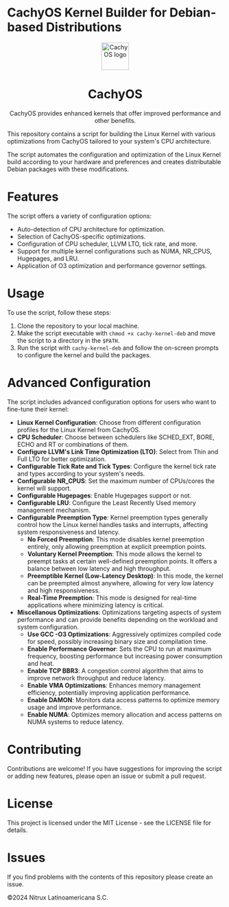 # CachyOS Kernel Builder for Debian-based Distributions

<div align="center">
  <img src="https://wiki.cachyos.org/_astro/logo.BL2wM24g_Z1ms4u6.webp" width="64" alt="CachyOS logo"></img>
  <br/>
  <h1 align="center">CachyOS</h1>
  <p align="center">CachyOS provides enhanced kernels that offer improved performance and other benefits.</p>
</div>


This repository contains a script for building the Linux Kernel with various optimizations from CachyOS tailored to your system's CPU architecture.

The script automates the configuration and optimization of the Linux Kernel build according to your hardware and preferences and creates distributable Debian packages with these modifications.

# Features

The script offers a variety of configuration options:

- Auto-detection of CPU architecture for optimization.
- Selection of CachyOS-specific optimizations.
- Configuration of CPU scheduler, LLVM LTO, tick rate, and more.
- Support for multiple kernel configurations such as NUMA, NR_CPUS, Hugepages, and LRU.
- Application of O3 optimization and performance governor settings.

# Usage

To use the script, follow these steps:

1. Clone the repository to your local machine.
2. Make the script executable with `chmod +x cachy-kernel-deb` and move the script to a directory in the `$PATH`.
3. Run the script with `cachy-kernel-deb` and follow the on-screen prompts to configure the kernel and build the packages.

# Advanced Configuration

The script includes advanced configuration options for users who want to fine-tune their kernel:

- **Linux Kernel Configuration**: Choose from different configuration profiles for the Linux Kernel from CachyOS.
- **CPU Scheduler**: Choose between schedulers like SCHED_EXT, BORE, ECHO and RT or combinations of them.
- **Configure LLVM's Link Time Optimization (LTO)**: Select from Thin and Full LTO for better optimization.
- **Configurable Tick Rate and Tick Types**: Configure the kernel tick rate and types according to your system's needs.
- **Configurable NR_CPUS**: Set the maximum number of CPUs/cores the kernel will support.
- **Configurable Hugepages**: Enable Hugepages support or not.
- **Configurable LRU**: Configure the Least Recently Used memory management mechanism.
- **Configurable Preemption Type**: Kernel preemption types generally control how the Linux kernel handles tasks and interrupts, affecting system responsiveness and latency.
    - **No Forced Preemption**: This mode disables kernel preemption entirely, only allowing preemption at explicit preemption points.
    - **Voluntary Kernel Preemption**: This mode allows the kernel to preempt tasks at certain well-defined preemption points. It offers a balance between low latency and high throughput.
    - **Preemptible Kernel (Low-Latency Desktop)**: In this mode, the kernel can be preempted almost anywhere, allowing for very low latency and high responsiveness.
    - **Real-Time Preemption**: This mode is designed for real-time applications where minimizing latency is critical.
- **Miscellanous Optimizations**: Optimizations targeting aspects of system performance and can provide benefits depending on the workload and system configuration.
    - **Use GCC -O3 Optimizations**: Aggressively optimizes compiled code for speed, possibly increasing binary size and compilation time.
    - **Enable Performance Governor**: Sets the CPU to run at maximum frequency, boosting performance but increasing power consumption and heat.
    - **Enable TCP BBR3**: A congestion control algorithm that aims to improve network throughput and reduce latency.
    - **Enable VMA Optimizations**: Enhances memory management efficiency, potentially improving application performance.
    - **Enable DAMON**: Monitors data access patterns to optimize memory usage and improve performance.
    - **Enable NUMA**: Optimizes memory allocation and access patterns on NUMA systems to reduce latency.

# Contributing

Contributions are welcome! If you have suggestions for improving the script or adding new features, please open an issue or submit a pull request.

# License

This project is licensed under the MIT License - see the LICENSE file for details.


# Issues
If you find problems with the contents of this repository please create an issue.

©2024 Nitrux Latinoamericana S.C.
